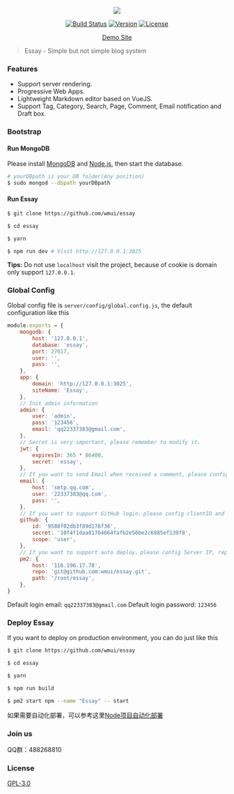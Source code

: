 <p align="center">
<img src="https://www.86886.wang/public/picture/1554636859240.png">
</p>

<p align="center">
<a href="https://travis-ci.org/wmui/essay"><img src="https://travis-ci.org/wmui/essay.svg?branch=master" alt="Build Status"></a>
<a href="https://github.com/wmui/essay"><img src="https://img.shields.io/badge/node-%3E%3D8.12.0-orange.svg" alt="Version"></a>
<a href="https://github.com/wmui/essay"><img src="https://img.shields.io/badge/license-AGPL-blue.svg" alt="License"></a>
</p>

<p align="center"><a href="https://www.86886.wang" target="_blank">Demo Site</a></p>

> Essay - Simple but not simple blog system

### Features

- Support server rendering.
- Progressive Web Apps.
- Lightweight Markdown editor based on VueJS.
- Support Tag, Category, Search, Page, Comment, Email notification and Draft box.


### Bootstrap

#### Run MongoDB

Please install [MongoDB](https://www.mongodb.com/download-center?jmp=nav#community) and [Node.js](https://nodejs.org/en/), then start the database.

```bash
# yourDBpath is your DB folder(Any position)
$ sudo mongod --dbpath yourDBpath
```

#### Run Essay

```bash
$ git clone https://github.com/wmui/essay

$ cd essay

$ yarn

$ npm run dev # Visit http://127.0.0.1:3025
```

**Tips:** Do not use `localhost` visit the project, because of cookie is domain only support `127.0.0.1`.

### Global Config

Global config file is `server/config/global.config.js`, the default configuration like this

```js
module.exports = {
    mongodb: {
        host: '127.0.0.1',
        database: 'essay',
        port: 27017,
        user: '',
        pass: '',
    },
    app: {
        domain: 'http://127.0.0.1:3025',
        siteName: 'Essay',
    },
    // Init admin information
    admin: {
        user: 'admin',
        pass: '123456',
        email: 'qq22337383@gmail.com',
    },
    // Secret is very important, please remember to modify it.
    jwt: {
        expiresIn: 365 * 86400,
        secret: 'essay',
    },
    // If you want to send Email when received a comment, please config SMTP Server.
    email: {
        host: 'smtp.qq.com',
        user: '22337383@qq.com',
        pass: '',
    },
    // If you want to support GitHub login，please config clientID and secret.
    github: {
        id: '9588f02db3f89d176f36',
        secret: '10f4f1daa81764664fafb2e50be2c6985ef139f8',
        scope: 'user',
    },
    // If you want to support auto deploy，please config Server IP, repo and path.
    pm2: {
        host: '116.196.17.78',
        repo: 'git@github.com:wmui/essay.git',
        path: '/root/essay',
    },
}
```

Default login email: `qq22337383@gmail.com`
Default login password: `123456`

### Deploy Essay

If you want to deploy on production environment, you can do just like this

```bash
$ git clone https://github.com/wmui/essay

$ cd essay

$ yarn

$ npm run build

$ pm2 start npm --name "Essay" -- start
```

如果需要自动化部署，可以参考这里[Node项目自动化部署](https://github.com/wmui/web-deploy)

### Join us

QQ群：488268810

### License

[GPL-3.0](https://choosealicense.com/licenses/gpl-3.0/)  

